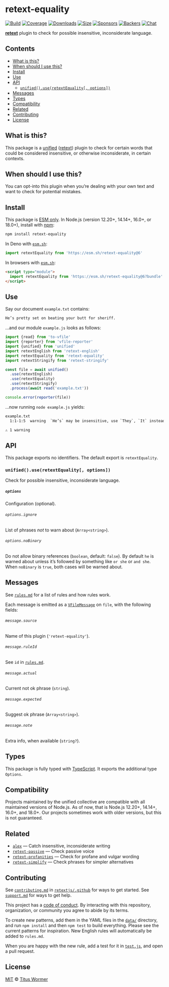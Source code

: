 # retext-equality

[![Build][build-badge]][build]
[![Coverage][coverage-badge]][coverage]
[![Downloads][downloads-badge]][downloads]
[![Size][size-badge]][size]
[![Sponsors][sponsors-badge]][collective]
[![Backers][backers-badge]][collective]
[![Chat][chat-badge]][chat]

**[retext][]** plugin to check for possible insensitive, inconsiderate language.

## Contents

*   [What is this?](#what-is-this)
*   [When should I use this?](#when-should-i-use-this)
*   [Install](#install)
*   [Use](#use)
*   [API](#api)
    *   [`unified().use(retextEquality[, options])`](#unifieduseretextequality-options)
*   [Messages](#messages)
*   [Types](#types)
*   [Compatibility](#compatibility)
*   [Related](#related)
*   [Contributing](#contributing)
*   [License](#license)

## What is this?

This package is a [unified][] ([retext][]) plugin to check for certain words
that could be considered insensitive, or otherwise inconsiderate, in certain
contexts.

## When should I use this?

You can opt-into this plugin when you’re dealing with your own text and want to
check for potential mistakes.

## Install

This package is [ESM only][esm].
In Node.js (version 12.20+, 14.14+, 16.0+, or 18.0+), install with [npm][]:

```sh
npm install retext-equality
```

In Deno with [`esm.sh`][esmsh]:

```js
import retextEquality from 'https://esm.sh/retext-equality@6'
```

In browsers with [`esm.sh`][esmsh]:

```html
<script type="module">
  import retextEquality from 'https://esm.sh/retext-equality@6?bundle'
</script>
```

## Use

Say our document `example.txt` contains:

```txt
He’s pretty set on beating your butt for sheriff.
```

…and our module `example.js` looks as follows:

```js
import {read} from 'to-vfile'
import {reporter} from 'vfile-reporter'
import {unified} from 'unified'
import retextEnglish from 'retext-english'
import retextEquality from 'retext-equality'
import retextStringify from 'retext-stringify'

const file = await unified()
  .use(retextEnglish)
  .use(retextEquality)
  .use(retextStringify)
  .process(await read('example.txt'))

console.error(reporter(file))
```

…now running `node example.js` yields:

```txt
example.txt
  1:1-1:5  warning  `He’s` may be insensitive, use `They`, `It` instead  he-she  retext-equality

⚠ 1 warning
```

## API

This package exports no identifiers.
The default export is `retextEquality`.

### `unified().use(retextEquality[, options])`

Check for possible insensitive, inconsiderate language.

##### `options`

Configuration (optional).

###### `options.ignore`

List of phrases *not* to warn about (`Array<string>`).

###### `options.noBinary`

Do not allow binary references (`boolean`, default: `false`).
By default `he` is warned about unless it’s followed by something like `or she`
or `and she`.
When `noBinary` is `true`, both cases will be warned about.

## Messages

See [`rules.md`][rules] for a list of rules and how rules work.

Each message is emitted as a [`VFileMessage`][message] on `file`, with the
following fields:

###### `message.source`

Name of this plugin (`'retext-equality'`).

###### `message.ruleId`

See `id` in [`rules.md`][rules].

###### `message.actual`

Current not ok phrase (`string`).

###### `message.expected`

Suggest ok phrase (`Array<string>`).

###### `message.note`

Extra info, when available (`string?`).

## Types

This package is fully typed with [TypeScript][].
It exports the additional type `Options`.

## Compatibility

Projects maintained by the unified collective are compatible with all maintained
versions of Node.js.
As of now, that is Node.js 12.20+, 14.14+, 16.0+, and 18.0+.
Our projects sometimes work with older versions, but this is not guaranteed.

## Related

*   [`alex`](https://github.com/get-alex/alex)
    — Catch insensitive, inconsiderate writing
*   [`retext-passive`](https://github.com/retextjs/retext-passive)
    — Check passive voice
*   [`retext-profanities`](https://github.com/retextjs/retext-profanities)
    — Check for profane and vulgar wording
*   [`retext-simplify`](https://github.com/retextjs/retext-simplify)
    — Check phrases for simpler alternatives

## Contributing

See [`contributing.md`][contributing] in [`retextjs/.github`][health] for ways
to get started.
See [`support.md`][support] for ways to get help.

This project has a [code of conduct][coc].
By interacting with this repository, organization, or community you agree to
abide by its terms.

To create new patterns, add them in the YAML files in the [`data/`][script]
directory, and run `npm install` and then `npm test` to build everything.
Please see the current patterns for inspiration.
New English rules will automatically be added to `rules.md`.

When you are happy with the new rule, add a test for it in [`test.js`][test],
and open a pull request.

## License

[MIT][license] © [Titus Wormer][author]

<!-- Definitions -->

[build-badge]: https://github.com/retextjs/retext-equality/workflows/main/badge.svg

[build]: https://github.com/retextjs/retext-equality/actions

[coverage-badge]: https://img.shields.io/codecov/c/github/retextjs/retext-equality.svg

[coverage]: https://codecov.io/github/retextjs/retext-equality

[downloads-badge]: https://img.shields.io/npm/dm/retext-equality.svg

[downloads]: https://www.npmjs.com/package/retext-equality

[size-badge]: https://img.shields.io/bundlephobia/minzip/retext-equality.svg

[size]: https://bundlephobia.com/result?p=retext-equality

[sponsors-badge]: https://opencollective.com/unified/sponsors/badge.svg

[backers-badge]: https://opencollective.com/unified/backers/badge.svg

[collective]: https://opencollective.com/unified

[chat-badge]: https://img.shields.io/badge/chat-discussions-success.svg

[chat]: https://github.com/retextjs/retext/discussions

[npm]: https://docs.npmjs.com/cli/install

[esm]: https://gist.github.com/sindresorhus/a39789f98801d908bbc7ff3ecc99d99c

[esmsh]: https://esm.sh

[typescript]: https://www.typescriptlang.org

[health]: https://github.com/retextjs/.github

[contributing]: https://github.com/retextjs/.github/blob/main/contributing.md

[support]: https://github.com/retextjs/.github/blob/main/support.md

[coc]: https://github.com/retextjs/.github/blob/main/code-of-conduct.md

[license]: license

[author]: https://wooorm.com

[unified]: https://github.com/unifiedjs/unified

[retext]: https://github.com/retextjs/retext

[message]: https://github.com/vfile/vfile-message

[script]: script

[test]: test.js

[rules]: rules.md
